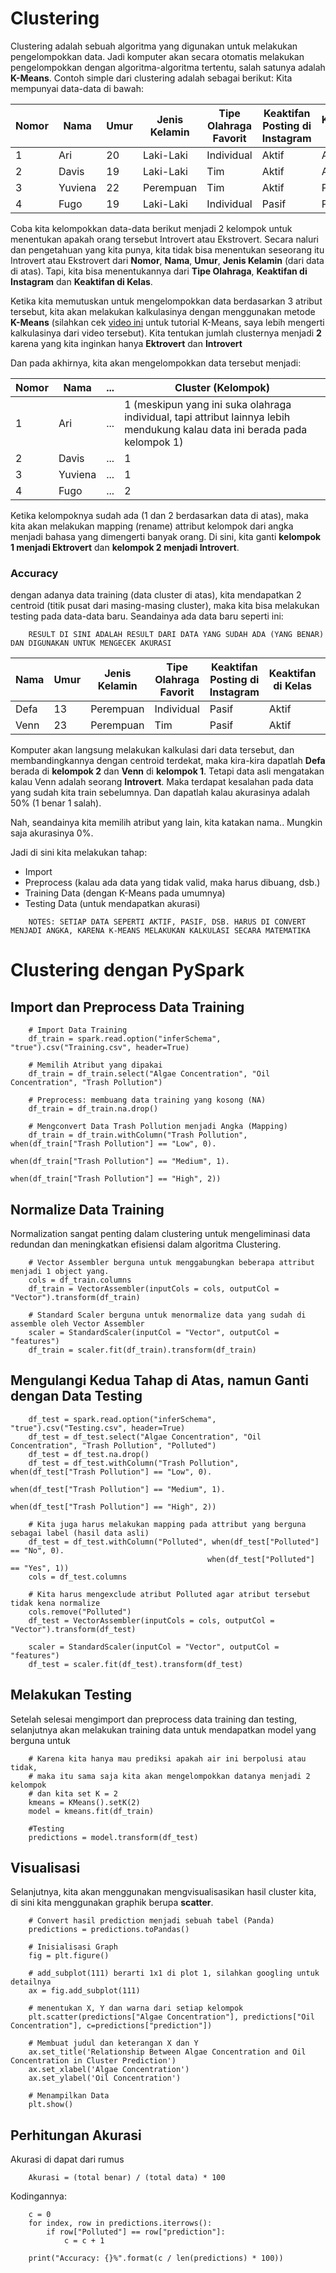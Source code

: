 # Clustering
Clustering adalah sebuah algoritma yang digunakan untuk melakukan pengelompokkan data. Jadi komputer akan secara otomatis melakukan pengelompokkan dengan algoritma-algoritma tertentu, salah satunya adalah **K-Means**.
Contoh simple dari clustering adalah sebagai berikut:
Kita mempunyai data-data di bawah:

| Nomor | Nama | Umur | Jenis Kelamin | Tipe Olahraga Favorit | Keaktifan Posting di Instagram | Keaktifan di Kelas |
| ----- | ---- | ---- | ------------- | --------------------- | ------------------------------ | ------------------ |
| 1 | Ari | 20 | Laki-Laki | Individual | Aktif | Aktif |
| 2 | Davis | 19 | Laki-Laki | Tim | Aktif | Aktif |
| 3 | Yuviena | 22 | Perempuan | Tim | Aktif | Pasif |
| 4 | Fugo | 19 | Laki-Laki | Individual | Pasif | Pasif |

Coba kita kelompokkan data-data berikut menjadi 2 kelompok untuk menentukan apakah orang tersebut Introvert atau Ekstrovert. Secara naluri dan pengetahuan yang kita punya, kita tidak bisa menentukan seseorang itu Introvert atau Ekstrovert dari **Nomor**, **Nama**, **Umur**, **Jenis Kelamin** (dari data di atas). Tapi, kita bisa menentukannya dari **Tipe Olahraga**, **Keaktifan di Instagram** dan **Keaktifan di Kelas**.

Ketika kita memutuskan untuk mengelompokkan data berdasarkan 3 atribut tersebut, kita akan melakukan kalkulasinya dengan menggunakan metode **K-Means** (silahkan cek [video ini](https://www.youtube.com/watch?v=5o_JQ6AHA0Y) untuk tutorial K-Means, saya lebih mengerti kalkulasinya dari video tersebut). Kita tentukan jumlah clusternya menjadi **2** karena yang kita inginkan hanya **Ektrovert** dan **Introvert**

Dan pada akhirnya, kita akan mengelompokkan data tersebut menjadi:

| Nomor | Nama | ... | Cluster (Kelompok) |
| ----- | ---- | --- | ------------------ |
| 1 | Ari | ... | 1 (meskipun yang ini suka olahraga individual, tapi attribut lainnya lebih mendukung kalau data ini berada pada kelompok 1)|
| 2 | Davis | ... | 1 |
| 3 | Yuviena | ... | 1 |
| 4 | Fugo | ... | 2 |

Ketika kelompoknya sudah ada (1 dan 2 berdasarkan data di atas), maka kita akan melakukan mapping (rename) attribut kelompok dari angka menjadi bahasa yang dimengerti banyak orang. Di sini, kita ganti **kelompok 1 menjadi Ektrovert** dan **kelompok 2 menjadi Introvert**. 

### Accuracy
dengan adanya data training (data cluster di atas), kita mendapatkan 2 centroid (titik pusat dari masing-masing cluster), maka kita bisa melakukan testing pada data-data baru. Seandainya ada data baru seperti ini:

```
    RESULT DI SINI ADALAH RESULT DARI DATA YANG SUDAH ADA (YANG BENAR) DAN DIGUNAKAN UNTUK MENGECEK AKURASI
```

| Nama | Umur | Jenis Kelamin | Tipe Olahraga Favorit | Keaktifan Posting di Instagram | Keaktifan di Kelas | Result |
| ---- | ---- | ------------- | --------------------- | ------------------------------ | ------------------ | ------ |
| Defa | 13 | Perempuan | Individual | Pasif | Aktif | Introvert |
| Venn | 23 | Perempuan | Tim | Pasif | Aktif | Introvert |

Komputer akan langsung melakukan kalkulasi dari data tersebut, dan membandingkannya dengan centroid terdekat, maka kira-kira dapatlah **Defa** berada di **kelompok 2** dan **Venn** di **kelompok 1**. Tetapi data asli mengatakan kalau Venn adalah seorang **Introvert**. Maka terdapat kesalahan pada data yang sudah kita train sebelumnya. Dan dapatlah kalau akurasinya adalah 50% (1 benar 1 salah).

Nah, seandainya kita memilih atribut yang lain, kita katakan nama.. Mungkin saja akurasinya 0%.

Jadi di sini kita melakukan tahap:
- Import
- Preprocess (kalau ada data yang tidak valid, maka harus dibuang, dsb.)
- Training Data (dengan K-Means pada umumnya)
- Testing Data (untuk mendapatkan akurasi)

```
    NOTES: SETIAP DATA SEPERTI AKTIF, PASIF, DSB. HARUS DI CONVERT MENJADI ANGKA, KARENA K-MEANS MELAKUKAN KALKULASI SECARA MATEMATIKA
```

# Clustering dengan PySpark

## Import dan Preprocess Data Training

```
    # Import Data Training
    df_train = spark.read.option("inferSchema", "true").csv("Training.csv", header=True)

    # Memilih Atribut yang dipakai
    df_train = df_train.select("Algae Concentration", "Oil Concentration", "Trash Pollution")

    # Preprocess: membuang data training yang kosong (NA)
    df_train = df_train.na.drop()

    # Mengconvert Data Trash Pollution menjadi Angka (Mapping)
    df_train = df_train.withColumn("Trash Pollution", when(df_train["Trash Pollution"] == "Low", 0).
                                                    when(df_train["Trash Pollution"] == "Medium", 1).
                                                    when(df_train["Trash Pollution"] == "High", 2))
```

## Normalize Data Training
Normalization sangat penting dalam clustering untuk mengeliminasi data redundan dan meningkatkan efisiensi dalam algoritma Clustering.
```
    # Vector Assembler berguna untuk menggabungkan beberapa attribut menjadi 1 object yang.
    cols = df_train.columns
    df_train = VectorAssembler(inputCols = cols, outputCol = "Vector").transform(df_train)

    # Standard Scaler berguna untuk menormalize data yang sudah di assemble oleh Vector Assembler
    scaler = StandardScaler(inputCol = "Vector", outputCol = "features")
    df_train = scaler.fit(df_train).transform(df_train)
```

## Mengulangi Kedua Tahap di Atas, namun Ganti dengan Data Testing
```
    df_test = spark.read.option("inferSchema", "true").csv("Testing.csv", header=True)
    df_test = df_test.select("Algae Concentration", "Oil Concentration", "Trash Pollution", "Polluted")
    df_test = df_test.na.drop()
    df_test = df_test.withColumn("Trash Pollution", when(df_test["Trash Pollution"] == "Low", 0).
                                                    when(df_test["Trash Pollution"] == "Medium", 1).
                                                    when(df_test["Trash Pollution"] == "High", 2))

    # Kita juga harus melakukan mapping pada attribut yang berguna sebagai label (hasil data asli)
    df_test = df_test.withColumn("Polluted", when(df_test["Polluted"] == "No", 0).
                                            when(df_test["Polluted"] == "Yes", 1))
    cols = df_test.columns

    # Kita harus mengexclude atribut Polluted agar atribut tersebut tidak kena normalize 
    cols.remove("Polluted")
    df_test = VectorAssembler(inputCols = cols, outputCol = "Vector").transform(df_test)

    scaler = StandardScaler(inputCol = "Vector", outputCol = "features")
    df_test = scaler.fit(df_test).transform(df_test)
```

## Melakukan Testing

Setelah selesai mengimport dan preprocess data training dan testing, selanjutnya akan melakukan training data untuk mendapatkan model yang berguna untuk 

```
    # Karena kita hanya mau prediksi apakah air ini berpolusi atau tidak, 
    # maka itu sama saja kita akan mengelompokkan datanya menjadi 2 kelompok
    # dan kita set K = 2
    kmeans = KMeans().setK(2)
    model = kmeans.fit(df_train)
    
    #Testing
    predictions = model.transform(df_test)
```


## Visualisasi

Selanjutnya, kita akan menggunakan mengvisualisasikan hasil cluster kita, di sini kita menggunakan graphik berupa **scatter**.

```
    # Convert hasil prediction menjadi sebuah tabel (Panda)
    predictions = predictions.toPandas()

    # Inisialisasi Graph
    fig = plt.figure()

    # add_subplot(111) berarti 1x1 di plot 1, silahkan googling untuk detailnya
    ax = fig.add_subplot(111)

    # menentukan X, Y dan warna dari setiap kelompok
    plt.scatter(predictions["Algae Concentration"], predictions["Oil Concentration"], c=predictions["prediction"])

    # Membuat judul dan keterangan X dan Y
    ax.set_title('Relationship Between Algae Concentration and Oil Concentration in Cluster Prediction')
    ax.set_xlabel('Algae Concentration')
    ax.set_ylabel('Oil Concentration')

    # Menampilkan Data
    plt.show()
```

## Perhitungan Akurasi

Akurasi di dapat dari rumus
```
    Akurasi = (total benar) / (total data) * 100
```

Kodingannya:

```
    c = 0
    for index, row in predictions.iterrows():
        if row["Polluted"] == row["prediction"]:
            c = c + 1

    print("Accuracy: {}%".format(c / len(predictions) * 100))
```
